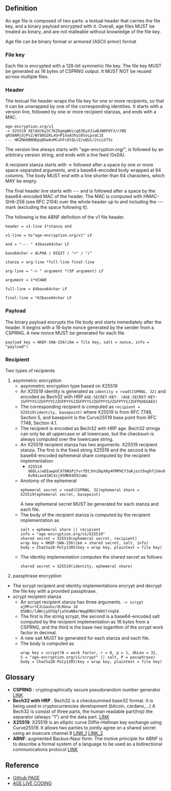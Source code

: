 ## Definition

An age file is composed of two parts: a textual header that carries the file key, and a binary payload encrypted with it. Overall, age files MUST be treated as binary, and are not malleable without knowledge of the file key.

Age file can be binary format or armored (ASCII armor) format

### File key
Each file is encrypted with a 128-bit symmetric file key. The file key MUST be generated as 16 bytes of CSPRNG output. It MUST NOT be reused across multiple files.

### Header
The textual file header wraps the file key for one or more recipients, so that it can be unwrapped by one of the corresponding identities. It starts with a version line, followed by one or more recipient stanzas, and ends with a MAC.

```
age-encryption.org/v1
-> X25519 XEl0dJ6y3C7KZkgmgWUicg63EyXJiwBJW8PdYJ/cYBE
qRS0AMjdjPvZ/WT08U2KL4G+PIooA3hy38SvLpvaC1E
--- HK2NmOBN9Dpq0Gw6xMCuhFcQlQLvZ/wQUi/2scLG75s
```
The version line always starts with "age-encryption.org/", is followed by an arbitrary version string, and ends with a line feed (0x0A).

A recipient stanza starts with -> followed after a space by one or more space-separated arguments, and a base64-encoded body wrapped at 64 columns. The body MUST end with a line shorter than 64 characters, which MAY be empty.

The final header line starts with --- and is followed after a space by the base64-encoded MAC of the header. The MAC is computed with HMAC-SHA-256 (see RFC 2104) over the whole header up to and including the --- mark (excluding the space following it).

The following is the ABNF definition of the v1 file header.

```
header = v1-line 1*stanza end

v1-line = %s"age-encryption.org/v1" LF

end = "--- " 43base64char LF

base64char = ALPHA / DIGIT / "+" / "/"

stanza = arg-line *full-line final-line

arg-line = "-> " argument *(SP argument) LF

argument = 1*VCHAR

full-line = 64base64char LF

final-line = *63base64char LF
```

### Payload

The binary payload encrypts the file body and starts immediately after the header. It begins with a 16-byte nonce generated by the sender from a CSPRNG. A new nonce MUST be generated for each file.
```
payload key = HKDF-SHA-256(ikm = file key, salt = nonce, info = "payload")
```

### Recipient

Two types of recipients
1)  asymmetric encryption
    - asymmetric encryption type based on X25519
    -  An X25519 identity is generated as `identity = read(CSPRNG, 32)` and encoded as Bech32 with HRP `AGE-SECRET-KEY- (AGE-SECRET-KEY-1GFPYYSJZGFPYYSJZGFPYYSJZGFPYYSJZGFPYYSJZGFPYYSJZGFPQ4EGAEX)`
    - The corresponding recipient is computed as `recipient = X25519(identity, basepoint)` where X25519 is from RFC 7748, Section 5, and basepoint is the Curve25519 base point from RFC 7748, Section 4.1.
    - The recipient is encoded as Bech32 with HRP age.  Bech32 strings can only be all uppercase or all lowercase, but the checksum is always computed over the lowercase string.
    - An X25519 recipient stanza has two arguments. X25519 recipient stanza. The first is the fixed string X25519 and the second is the base64-encoded ephemeral share computed by the recipient implementation
        - `X25519 O6DLx/wDIawpUC978NSPjYvrfDtJVnZApXKp4FMPHCY3aKjozt9agh7jGmvOKvR4iax41Wl4zj95MKK4X9JuWc`        
    - Anotomy of the ephemeral 
        ```
        ephemeral secret = read(CSPRNG, 32)ephemeral share = X25519(ephemeral secret, basepoint)
        ```
        A new ephemeral secret MUST be generated for each stanza and each file.
    - The body of the recipient stanza is computed by the recipient implementation as 
        ```
        salt = ephemeral share || recipient
        info = "age-encryption.org/v1/X25519"
        shared secret = X25519(ephemeral secret, recipient)
        wrap key = HKDF-SHA-256(ikm = shared secret, salt, info)
        body = ChaCha20-Poly1305(key = wrap key, plaintext = file key)
        ```
    - The identity implementation computes the shared secret as follows:
        ```
        shared secret = X25519(identity, ephemeral share)
        ``` 
2)  passphrase encryption
   - The scrypt recipient and identity implementations encrypt and decrypt the file key with a provided passphrase.
   - scrypt recipient stanza
     - An scrypt recipient stanza has three arguments. ```-> scrypt ajMFur+EJLGaohv/dLRGnw 18 8SHBz/ldWnjyGFQqfjat6uNBarWqqEMDS7W8X7+Xq5Q```
     - The first is the string scrypt, the second is a base64-encoded salt computed by the recipient implementation as 16 bytes from a CSPRNG, and the third is the base-two logarithm of the scrypt work factor in decimal.
     - A new salt MUST be generated for each stanza and each file.
     - The body is computed as
        ```
        wrap key = scrypt(N = work factor, r = 8, p = 1, dkLen = 32,
        S = "age-encryption.org/v1/scrypt" || salt, P = passphrase)
        body = ChaCha20-Poly1305(key = wrap key, plaintext = file key)
        ```



## Glossary

* **CSPRNG** : cryptographically secure pseudorandom number generator  [LINK](https://en.wikipedia.org/wiki/Cryptographically_secure_pseudorandom_number_generator)
* **Bech32 with HRP** : Bech32 is a checksummed base32 format. It is being used in cryptocurrencies development (bitcoin, cardano,…) A Bech32 is consist of three parts, the human readable part(hrp) the separator (always “1”) and the data part.  [LINK](http://trikalabs.com/bech32-algorithm/#:~:text=A%20Bech32%20is%20consist%20of%20three%20parts%2C%20the,%2B%201%20%2B%20Transformed%20%28input%20data%20%2B%20checksum%29.)
*  **X25519**: X25519 is an elliptic curve Diffie-Hellman key exchange using Curve25519. It allows two parties to jointly agree on a shared secret using an insecure channel.9 [LINK_1](https://www.rfc-editor.org/rfc/rfc7748#section-5) [LINK_2](https://x25519.xargs.org/)
*  **ABNF**:  augmented Backus–Naur form.  The motive principle for ABNF is to describe a formal system of a language to be used as a bidirectional communications protocol [LINK](https://en.wikipedia.org/wiki/Augmented_Backus%E2%80%93Naur_form)

## Reference

* [Github PAGE](https://github.com/C2SP/C2SP/blob/main/age.md)
* [AGE LIVE CODING](https://www.youtube.com/watch?v=9vUFKtXP24I)
